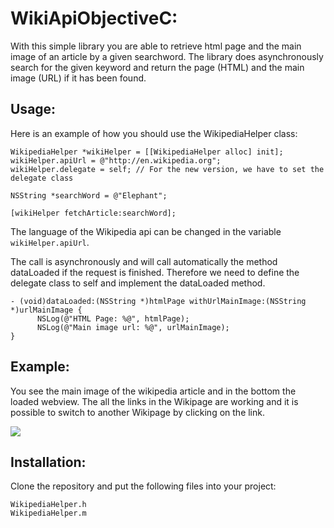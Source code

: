 WikiApiObjectiveC:
====================

With this simple library you are able to retrieve html page and the main image of an article by a given searchword.
The library does asynchronously search for the given keyword and return the page (HTML) and the main image (URL) if it has been found.

Usage:
---------------------
Here is an example of how you should use the WikipediaHelper class:

	WikipediaHelper *wikiHelper = [[WikipediaHelper alloc] init];
	wikiHelper.apiUrl = @"http://en.wikipedia.org";
	wikiHelper.delegate = self; // For the new version, we have to set the delegate class

	NSString *searchWord = @"Elephant";

	[wikiHelper fetchArticle:searchWord];
	
	
The language of the Wikipedia api can be changed in the variable `wikiHelper.apiUrl`.

The call is asynchronously and will call automatically the method dataLoaded if the request is finished.
Therefore we need to define the delegate class to self and implement the dataLoaded method.

	- (void)dataLoaded:(NSString *)htmlPage withUrlMainImage:(NSString *)urlMainImage {
    	  NSLog(@"HTML Page: %@", htmlPage);
          NSLog(@"Main image url: %@", urlMainImage);
	}

	
Example:
---------------------
You see the main image of the wikipedia article and in the bottom the loaded webview. 
The all the links in the Wikipage are working and it is possible to switch to another Wikipage by clicking on the link.

[![](	http://188.40.40.143/~robin/prine.ch/prine_art/img/tools/wikipediahelper.png)](	http://188.40.40.143/~robin/prine.ch/prine_art/img/tools/wikipediahelper.png)


Installation:
---------------------
Clone the repository and put the following files into your project:
	
	WikipediaHelper.h
	WikipediaHelper.m
